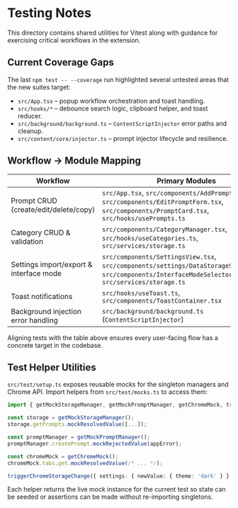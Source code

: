 # Testing Notes

This directory contains shared utilities for Vitest along with guidance for exercising
critical workflows in the extension.

## Current Coverage Gaps

The last `npm test -- --coverage` run highlighted several untested areas that the
new suites target:

- `src/App.tsx` – popup workflow orchestration and toast handling.
- `src/hooks/*` – debounce search logic, clipboard helper, and toast reducer.
- `src/background/background.ts` – `ContentScriptInjector` error paths and cleanup.
- `src/content/core/injector.ts` – prompt injector lifecycle and resilience.

## Workflow → Module Mapping

| Workflow | Primary Modules |
| --- | --- |
| Prompt CRUD (create/edit/delete/copy) | `src/App.tsx`, `src/components/AddPromptForm.tsx`, `src/components/EditPromptForm.tsx`, `src/components/PromptCard.tsx`, `src/hooks/usePrompts.ts` |
| Category CRUD & validation | `src/components/CategoryManager.tsx`, `src/hooks/useCategories.ts`, `src/services/storage.ts` |
| Settings import/export & interface mode | `src/components/SettingsView.tsx`, `src/components/settings/DataStorageSection.tsx`, `src/components/InterfaceModeSelector.tsx`, `src/services/storage.ts` |
| Toast notifications | `src/hooks/useToast.ts`, `src/components/ToastContainer.tsx` |
| Background injection error handling | `src/background/background.ts` (`ContentScriptInjector`) |

Aligning tests with the table above ensures every user-facing flow has a concrete
target in the codebase.

## Test Helper Utilities

`src/test/setup.ts` exposes reusable mocks for the singleton managers and Chrome API.
Import helpers from `src/test/mocks.ts` to access them:

```ts
import { getMockStorageManager, getMockPromptManager, getChromeMock, triggerChromeStorageChange } from '@/test/mocks';

const storage = getMockStorageManager();
storage.getPrompts.mockResolvedValue([...]);

const promptManager = getMockPromptManager();
promptManager.createPrompt.mockRejectedValue(appError);

const chromeMock = getChromeMock();
chromeMock.tabs.get.mockResolvedValue(/* ... */);

triggerChromeStorageChange({ settings: { newValue: { theme: 'dark' } } });
```

Each helper returns the live mock instance for the current test so state can be
seeded or assertions can be made without re-importing singletons.
